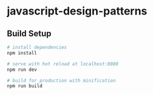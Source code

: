 # javascript-design-patterns


## Build Setup

``` bash
# install dependencies
npm install

# serve with hot reload at localhost:8080
npm run dev

# build for production with minification
npm run build
```
